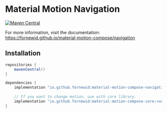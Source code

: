 # Material Motion Navigation

[![Maven Central](https://img.shields.io/maven-central/v/io.github.fornewid/material-motion-compose-navigation)](https://search.maven.org/search?q=g:io.github.fornewid)

For more information, visit the documentation: https://fornewid.github.io/material-motion-compose/navigation

## Installation

```gradle
repositories {
    mavenCentral()
}

dependencies {
    implementation "io.github.fornewid:material-motion-compose-navigation:<version>"
    
    // If you want to change motion, use with core library.
    implementation "io.github.fornewid:material-motion-compose-core:<version>"
}
```
